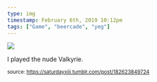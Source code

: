 ```yaml
---
type: img
timestamp: February 6th, 2019 10:12pm
tags: ["Game", "beercade", "yeg"]
---
```

<img src="https://saturdayxiii.github.io/media/182623849724.jpg"/>

I played the nude Valkyrie.
 
  
<small>source: https://saturdayxiii.tumblr.com/post/182623849724</small>